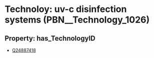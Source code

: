 # Technoloy: __uv-c disinfection systems__ (PBN__Technology_1026)

## Property: has_TechnologyID

* [Q24887418](Q24887418)


